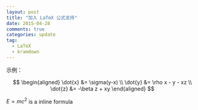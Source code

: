 ```yaml
---
layout: post
title: "加入 LaTeX 公式支持"
date: 2015-04-28
comments: true
categories: update
tag: 
  - LaTeX 
  - kramdown
---
```

示例：

$$ 
\begin{aligned} \dot{x} &= \sigma(y-x) \\ 
\dot{y} &= \rho x - y - xz \\ 
\dot{z} &= -\beta z + xy \end{aligned} 
$$

$E=mc^2$ is a inline formula
